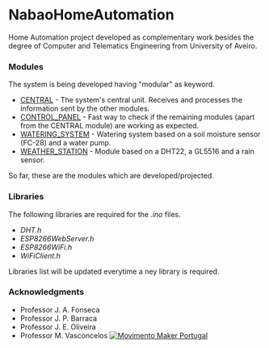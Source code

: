 # NabaoHomeAutomation

Home Automation project developed as complementary work besides the degree of Computer and Telematics Engineering from University of Aveiro.

### Modules

The system is being developed having "modular" as keyword.

* [CENTRAL](./Modules/CENTRAL) - The system's central unit. Receives and processes the information sent by the other modules.
* [CONTROL_PANEL](./Modules/CONTROL_PANEL) - Fast way to check if the remaining modules (apart from the CENTRAL module) are working as expected.
* [WATERING_SYSTEM](./Modules/WATERING_SYSTEM) - Watering system based on a soil moisture sensor (FC-28) and a water pump.
* [WEATHER_STATION](./Modules/WEATHER_STATION) - Module based on a DHT22, a GL5516 and a rain sensor.

So far, these are the modules which are developed/projected.

### Libraries

The following libraries are required for the _.ino_ files.

* *DHT.h*
* *ESP8266WebServer.h*
* *ESP8266WiFi.h*
* *WiFiClient.h*

Libraries list will be updated everytime a ney library is required.

### Acknowledgments

* Professor J. A. Fonseca
* Professor J. P. Barraca
* Professor J. E. Oliveira
* Professor M. Vasconcelos
[![Movimento Maker Portugal](https://forum.movimentomaker.pt/uploads/default/original/1X/c2ce1564e35d002983319f614bebd67ee76a054d.png)](http://forum.movimentomaker.pt)

